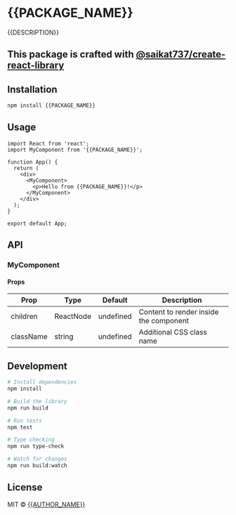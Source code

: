 # {{PACKAGE_NAME}}

{{DESCRIPTION}}

## This package is crafted with [@saikat737/create-react-library](https://www.npmjs.com/package/@saikat737/create-react-library)

## Installation

```bash
npm install {{PACKAGE_NAME}}
```

## Usage

```tsx
import React from 'react';
import MyComponent from '{{PACKAGE_NAME}}';

function App() {
  return (
    <div>
      <MyComponent>
        <p>Hello from {{PACKAGE_NAME}}!</p>
      </MyComponent>
    </div>
  );
}

export default App;
```

## API

### MyComponent

#### Props

| Prop | Type | Default | Description |
|------|------|---------|-------------|
| children | ReactNode | undefined | Content to render inside the component |
| className | string | undefined | Additional CSS class name |

## Development

```bash
# Install dependencies
npm install

# Build the library
npm run build

# Run tests
npm test

# Type checking
npm run type-check

# Watch for changes
npm run build:watch
```

## License

MIT © [{{AUTHOR_NAME}}]({{AUTHOR_URL}})
